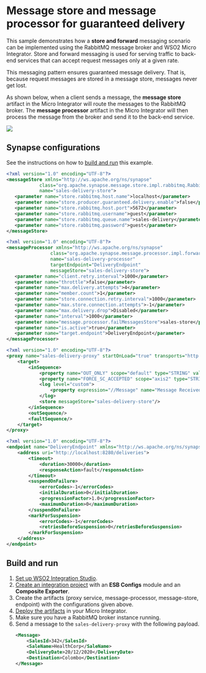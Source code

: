 # Message store and message processor for guaranteed delivery

This sample demonstrates how a <b>store and forward</b> messaging scenario can be implemented using the RabbitMQ
message broker and WSO2 Micro Integrator. Store and forward messaging is used for serving traffic to back-end services that can accept request messages only at a given rate. 

This messaging pattern ensures guaranteed message delivery. That is, because request messages are stored in a message store, messages never get lost.

As shown below, when a client sends a message, the <b>message store</b> artifact in the Micro Integrator will route the messages to the RabbitMQ broker. The <b>message processor</b> artifact in the Micro Integrator will then process the message from the broker and send it to the back-end service.

<img src="{{base_path}}/assets/img/integrate/rabbitmq/rabbitmq-store-and-forward.png"> 

## Synapse configurations

See the instructions on how to [build and run](#build-and-run) this example.

```xml tab='Sales Delivery - Message store'
<?xml version="1.0" encoding="UTF-8"?>
<messageStore xmlns="http://ws.apache.org/ns/synapse"
            class="org.apache.synapse.message.store.impl.rabbitmq.RabbitMQStore"
            name="sales-delivery-store">
   <parameter name="store.rabbitmq.host.name">localhost</parameter>
   <parameter name="store.producer.guaranteed.delivery.enable">false</parameter>
   <parameter name="store.rabbitmq.host.port">5672</parameter>
   <parameter name="store.rabbitmq.username">guest</parameter>
   <parameter name="store.rabbitmq.queue.name">sales-delivery</parameter>
   <parameter name="store.rabbitmq.password">guest</parameter>
</messageStore>
```

```xml tab='Sales Delivery - Message Processor'
<?xml version="1.0" encoding="UTF-8"?>
<messageProcessor xmlns="http://ws.apache.org/ns/synapse"
                class="org.apache.synapse.message.processor.impl.forwarder.ScheduledMessageForwardingProcessor"
                name="sales-delivery-processor"
                targetEndpoint="DeliveryEndpoint"
                messageStore="sales-delivery-store">
   <parameter name="client.retry.interval">1000</parameter>
   <parameter name="throttle">false</parameter>
   <parameter name="max.delivery.attempts">4</parameter>
   <parameter name="member.count">1</parameter>
   <parameter name="store.connection.retry.interval">1000</parameter>
   <parameter name="max.store.connection.attempts">-1</parameter>
   <parameter name="max.delivery.drop">Disabled</parameter>
   <parameter name="interval">1000</parameter>
   <parameter name="message.processor.failMessagesStore">sales-store</parameter>
   <parameter name="is.active">true</parameter>
   <parameter name="target.endpoint">DeliveryEndpoint</parameter>
</messageProcessor>
```

```xml tab='Sales Delivery - Proxy'
<?xml version="1.0" encoding="UTF-8"?>
<proxy name="sales-delivery-proxy" startOnLoad="true" transports="http https" xmlns="http://ws.apache.org/ns/synapse">
    <target>
        <inSequence>
            <property name="OUT_ONLY" scope="default" type="STRING" value="true"/>
            <property name="FORCE_SC_ACCEPTED" scope="axis2" type="STRING" value="true"/>
            <log level="custom">
                <property expression="//Message" name="Message Received"/>
            </log>
            <store messageStore="sales-delivery-store"/>
        </inSequence>
        <outSequence/>
        <faultSequence/>
    </target>
</proxy>
```

```xml tab='Sales Delivery - Endpoint'
<?xml version="1.0" encoding="UTF-8"?>
<endpoint name="DeliveryEndpoint" xmlns="http://ws.apache.org/ns/synapse">
    <address uri="http://localhost:8280/deliveries">
        <timeout>
            <duration>30000</duration>
            <responseAction>fault</responseAction>
        </timeout>
        <suspendOnFailure>
            <errorCodes>-1</errorCodes>
            <initialDuration>0</initialDuration>
            <progressionFactor>1.0</progressionFactor>
            <maximumDuration>0</maximumDuration>
        </suspendOnFailure>
        <markForSuspension>
            <errorCodes>-1</errorCodes>
            <retriesBeforeSuspension>0</retriesBeforeSuspension>
        </markForSuspension>
    </address>
</endpoint>
```

## Build and run

1. [Set up WSO2 Integration Studio]({{base_path}}/integrate/develop/installing-wso2-integration-studio).
2. [Create an integration project]({{base_path}}/integrate/develop/create-integration-project) with an <b>ESB Configs</b> module and an <b>Composite Exporter</b>.
3. Create the artifacts (proxy service, message-processor, message-store, endpoint) with the configurations given above.
4. [Deploy the artifacts]({{base_path}}/integrate/develop/deploy-artifacts) in your Micro Integrator.
5. Make sure you have a RabbitMQ broker instance running.
6. Send a message to the `sales-delivery-proxy` with the following payload.
	```xml
	<Message>
		<SalesId>342</SalesId>
		<SaleName>HealthCorp</SaleName>
		<DeliveryDate>20/12/2020</DeliveryDate>
		<Destination>Colombo</Destination>
	</Message>
	```
